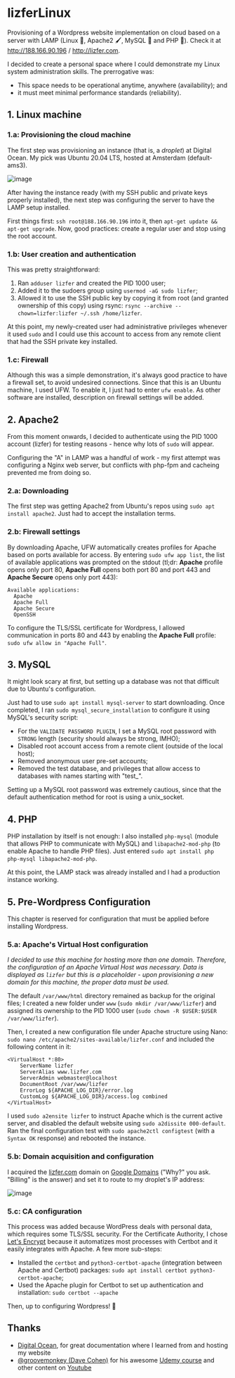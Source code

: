 # lizferLinux
Provisioning of a Wordpress website implementation on cloud based on a server with LAMP (Linux 🐧, Apache2 🖌️, MySQL 🐬 and PHP 🐘). Check it at http://188.166.90.196 / http://lizfer.com.

I decided to create a personal space where I could demonstrate my Linux system administration skills. The prerrogative was:
- This space needs to be operational anytime, anywhere (availability); and
- it must meet minimal performance standards (reliability).


## 1. Linux machine

### 1.a: Provisioning the cloud machine

The first step was provisioning an instance (that is, a _droplet_) at Digital Ocean. My pick was Ubuntu 20.04 LTS, hosted at Amsterdam (default-ams3).

![image](https://user-images.githubusercontent.com/22382891/132209088-88bf6633-9c73-4460-9c9e-ec7e6225c9a3.png)

After having the instance ready (with my SSH public and private keys properly installed), the next step was configuring the server to have the LAMP setup installed. 

First things first: `ssh root@188.166.90.196` into it, then `apt-get update && apt-get upgrade`. Now, good practices: create a regular user and stop using the root account.

### 1.b: User creation and authentication

This was pretty straightforward: 

1. Ran `adduser lizfer` and created the PID 1000 user; 
2. Added it to the sudoers group using `usermod -aG sudo lizfer`;
3. Allowed it to use the SSH public key by copying it from root (and granted ownership of this copy) using rsync: `rsync --archive --chown=lizfer:lizfer ~/.ssh /home/lizfer`. 

At this point, my newly-created user had administrative privileges whenever it used `sudo` and I could use this account to access from any remote client that had the SSH private key installed.

### 1.c: Firewall

Although this was a simple demonstration, it's always good practice to have a firewall set, to avoid undesired connections. Since that this is an Ubuntu machine, I used UFW. To enable it, I just had to enter `ufw enable`. As other software are installed, description on firewall settings will be added.


## 2. Apache2

From this moment onwards, I decided to authenticate using the PID 1000 account (lizfer) for testing reasons - hence why lots of `sudo` will appear.

Configuring the "A" in LAMP was a handful of work - my first attempt was configuring a Nginx web server, but conflicts with php-fpm and cacheing prevented me from doing so. 

### 2.a: Downloading

The first step was getting Apache2 from Ubuntu's repos using `sudo apt install apache2`. Just had to accept the installation terms.

### 2.b: Firewall settings

By downloading Apache, UFW automatically creates profiles for Apache based on ports available for access. By entering `sudo ufw app list`, the list of available applications was prompted on the stdout (tl;dr: **Apache** profile opens only port 80, **Apache Full** opens both port 80 and port 443 and **Apache Secure** opens only port 443):

    Available applications:
      Apache
      Apache Full
      Apache Secure
      OpenSSH

To configure the TLS/SSL certificate for Wordpress, I allowed communication in ports 80 and 443 by enabling the **Apache Full** profile: `sudo ufw allow in "Apache Full"`.


## 3. MySQL

It might look scary at first, but setting up a database was not that difficult due to Ubuntu's configuration.

Just had to use `sudo apt install mysql-server` to start downloading. Once completed, I ran `sudo mysql_secure_installation` to configure it using MySQL's security script:
- For the `VALIDATE PASSWORD PLUGIN`, I set a MySQL root password with `STRONG` length (security should always be strong, IMHO);
- Disabled root account access from a remote client (outside of the local host);
- Removed anonymous user pre-set accounts;
- Removed the test database, and privileges that allow access to databases with names starting with "test_". 

Setting up a MySQL root password was extremely cautious, since that the default authentication method for root is using a unix_socket. 


## 4. PHP

PHP installation by itself is not enough: I also installed `php-mysql` (module that allows PHP to communicate with MySQL) and `libapache2-mod-php` (to enable Apache to handle PHP files). Just entered `sudo apt install php php-mysql libapache2-mod-php`.

At this point, the LAMP stack was already installed and I had a production instance working.


## 5. Pre-Wordpress Configuration

This chapter is reserved for configuration that must be applied before installing Wordpress.

### 5.a: Apache's Virtual Host configuration

*I decided to use this machine for hosting more than one domain. Therefore, the configuration of an Apache Virtual Host was necessary. Data is displayed as `lizfer` but this is a placeholder - upon provisioning a new domain for this machine, the proper data must be used.*

The default `/var/www/html` directory remained as backup for the original files; I created a new folder under `www` (`sudo mkdir /var/www/lizfer`) and assigned its ownership to the PID 1000 user (`sudo chown -R $USER:$USER /var/www/lizfer`).

Then, I created a new configuration file under Apache structure using Nano: `sudo nano /etc/apache2/sites-available/lizfer.conf` and included the following content in it:

```
<VirtualHost *:80>
    ServerName lizfer
    ServerAlias www.lizfer.com
    ServerAdmin webmaster@localhost
    DocumentRoot /var/www/lizfer
    ErrorLog ${APACHE_LOG_DIR}/error.log
    CustomLog ${APACHE_LOG_DIR}/access.log combined
</VirtualHost>
```

I used `sudo a2ensite lizfer` to instruct Apache which is the current active server, and disabled the default website using `sudo a2dissite 000-default`. Ran the final configuration test with `sudo apache2ctl configtest` (with a `Syntax OK` response) and rebooted the instance.

### 5.b: Domain acquisition and configuration

I acquired the [lizfer.com](http://lizfer.com) domain on [Google Domains](http://domains.google.com) ("Why?" you ask. "Billing" is the answer) and set it to route to my droplet's IP address:

![image](https://user-images.githubusercontent.com/22382891/132994949-66f7c648-4a82-4759-93ac-622c7ea85c84.png)

### 5.c: CA configuration

This process was added because WordPress deals with personal data, which requires some TLS/SSL security. For the Certificate Authority, I chose [Let's Encrypt](https://letsencrypt.org/) because it automatizes most processes with Certbot and it easily integrates with Apache. A few more sub-steps:

- Installed the `certbot` and `python3-certbot-apache` (integration between Apache and Certbot) packages: `sudo apt install certbot python3-certbot-apache`;
- Used the Apache plugin for Certbot to set up authentication and installation: `sudo certbot --apache` 

Then, up to configuring Wordpress! 🚀


## Thanks
- [Digital Ocean](https://www.digitalocean.com/), for great documentation where I learned from and hosting my website
- [@groovemonkey (Dave Cohen)](https://github.com/groovemonkey) for his awesome [Udemy course](https://www.udemy.com/share/101Kb63@HcZhn7EZt1DD74Bm9iS3QcfMfMpwo27nepAzAPgEOdA2rfJqDb5HNVY3Xmk8BSuo/) and other content on [Youtube](https://www.youtube.com/c/tutoriaLinux)
